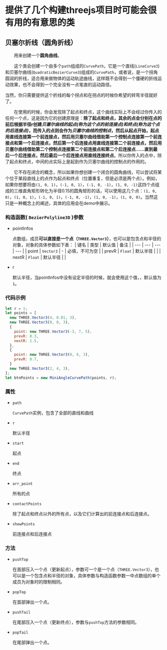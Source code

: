 # 提供了几个构建threejs项目时可能会很有用的有意思的类

## 贝塞尔折线（圆角折线）

&ensp;&ensp;&ensp;&ensp;用来创建一个**圆角曲线**。

&ensp;&ensp;&ensp;&ensp;这个类会创建一个由多个`path`组成的`CurvePath`，它是一个直线(`LineCurve3`)和贝塞尔曲线(`QuadraticBezierCurve3`)组成的`CurvePath`，或者说，是一个拐角圆润的折线，适合用来做物体的运动轨迹曲线，这样既不会得到一个僵硬的折线运动效果，也不会得到一个完全没有一点笔直的运动路径。

当然，你只需要提供这个折线的每个拐点和在拐点的时候你希望的转弯半径就好了。

&ensp;&ensp;&ensp;&ensp;在使用的时候，你会发现除了起点和终点，这个曲线实际上不会经过你传入的任何一个点，这是因为它的创建原理是：**除了起点和终点，其余的点会分别在点的前后根据半径r创建*贝塞尔曲线的起点(称为这个点的前连接点)和终点(称为这个点的后连接点)*，而传入的点则会作为*贝塞尔曲线的控制点*，然后从起点开始，起点用直线连接第一个前连接点，然后用贝塞尔曲线借助第一个控制点连接第一个前连接点和第一个后连接点，然后第一个后连接点用直线连接第二个前连接点，然后用贝塞尔曲线借助第二个控制点连接第二个前连接点和第二个后连接点......直到最后一个后连接点，然后最后一个后连接点用直线连接终点**。所以你传入的点中，除了起点和终点，中间的点实际上是起到作为贝塞尔曲线的控制点的作用的。

&ensp;&ensp;&ensp;&ensp;它不存在闭合的概念，所以如果你想创建一个闭合的圆角曲线，可以尝试将某个位于某段直线上的点作为起点和终点（位置重复，但是必须是两个点）。例如，如果你想要将由`(1, 0, 1)`，`(-1, 0, 1)`，`(-1, 0, -1)`，`(1, 0, -1)`这四个点组成的三维直角矩形转化为半径0.15的圆角矩形的话，可以使用这几个点：`(1, 0, 0)`，`(1, 0, 1)`，`(-1, 0, 1)`，`(-1, 0, -1)`，`(1, 0, -1)`，`(1, 0, 0)`。当然这只是一种概念上的阐述，具体的应用会在demo中展示。

 ### 构造函数( `BezierPolyline3D` )参数
  - pointInfos 

    点数组，成员**可以直接是一个点（`THREE.Vector3`）**，也可以是包含点和半径的对象，对象的具体参数如下表：
    | 键名 | 类型 | 默认值 | 备注 |
    | --- | --- | --- | --- |
    | point | `Vector3` | - | 必填，不可为空 |
    | prevR | `Float` | 默认半径 |  |
    | nextR | `Float` | 默认半径 |  |

  - r
  
    默认半径，当pointInfos中没有设定半径的时候，就会使用这个值，，默认值为`1`。

### 代码示例
```js
let r = 1;
let points = [
  new THREE.Vector3(4, 0.01, 3),
  new THREE.Vector3(0, 0, 3),
  {
    point: new THREE.Vector3(-3, 7, 5),
    prevR: 0.3,
    nextR: 1.5,
  },
  {
    point: new THREE.Vector3(0, 6, 3),
    prevR: 0.7,
  }
  new THREE.Vector3(2, 4, 3),
];
let btnPoints = new MiniAngleCurvePath(points, r);
```
### 属性
 - `path`   

    `CurvePath`实例，包含了全部的直线和曲线

 - `r`

    默认半径

 - `start`

    起点

 - `end`

    终点

 - `arr_point`

    所有的点

 - `contactPoints`

    除了起点和终点以外的所有点，以及它们计算出的前连接点和后连接点。

 - `showPoints`

    前连接点和后连接点

### 方法
 - `pushTop` 

    在首部压入一个点（更新起点），参数可一个是一个点（`THREE.Vector3`），也可以是一个包含点和半径的对象，具体参数与构造函数参数一中点数组的单个成员为对象时的限制相同。

 - `popTop`

    在首部弹出一个点。

 - `pushTail`

    在尾部压入一个点（更新终点），参数与`pushTop`方法的参数相同。

 - `popTail`
 
    在尾部弹出一个点。